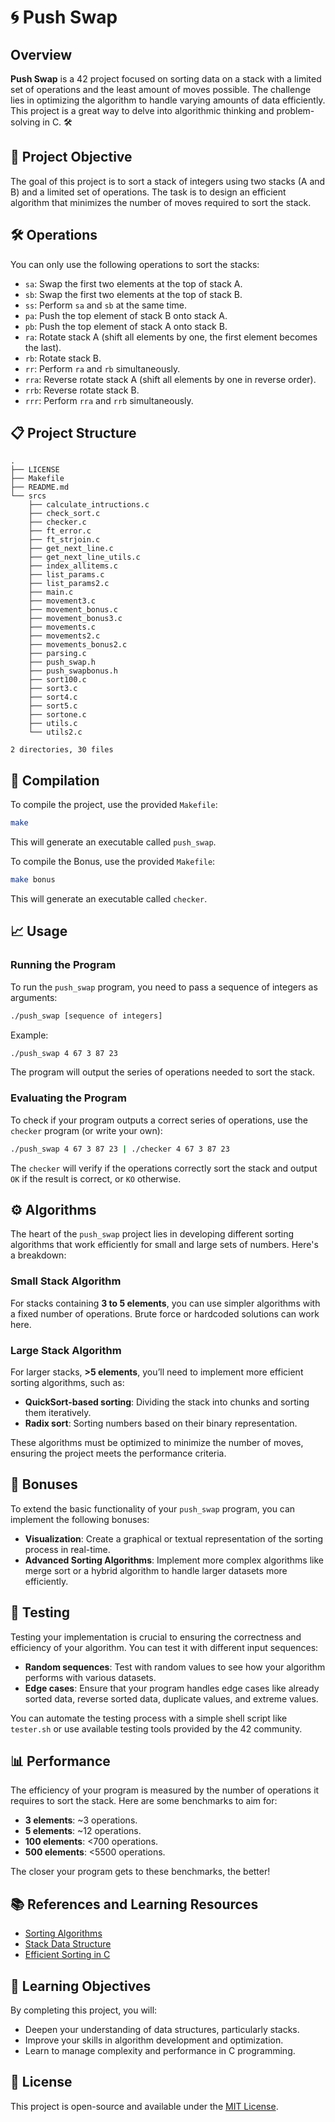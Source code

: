 
# 🌀 Push Swap

## Overview

**Push Swap** is a 42 project focused on sorting data on a stack with a limited set of operations and the least amount of moves possible. The challenge lies in optimizing the algorithm to handle varying amounts of data efficiently. This project is a great way to delve into algorithmic thinking and problem-solving in C. 🛠️

## 🚀 Project Objective

The goal of this project is to sort a stack of integers using two stacks (A and B) and a limited set of operations. The task is to design an efficient algorithm that minimizes the number of moves required to sort the stack.

## 🛠️ Operations

You can only use the following operations to sort the stacks:

- `sa`: Swap the first two elements at the top of stack A.
- `sb`: Swap the first two elements at the top of stack B.
- `ss`: Perform `sa` and `sb` at the same time.
- `pa`: Push the top element of stack B onto stack A.
- `pb`: Push the top element of stack A onto stack B.
- `ra`: Rotate stack A (shift all elements by one, the first element becomes the last).
- `rb`: Rotate stack B.
- `rr`: Perform `ra` and `rb` simultaneously.
- `rra`: Reverse rotate stack A (shift all elements by one in reverse order).
- `rrb`: Reverse rotate stack B.
- `rrr`: Perform `rra` and `rrb` simultaneously.

## 📋 Project Structure

```plaintext
.
├── LICENSE
├── Makefile
├── README.md
└── srcs
    ├── calculate_intructions.c
    ├── check_sort.c
    ├── checker.c
    ├── ft_error.c
    ├── ft_strjoin.c
    ├── get_next_line.c
    ├── get_next_line_utils.c
    ├── index_allitems.c
    ├── list_params.c
    ├── list_params2.c
    ├── main.c
    ├── movement3.c
    ├── movement_bonus.c
    ├── movement_bonus3.c
    ├── movements.c
    ├── movements2.c
    ├── movements_bonus2.c
    ├── parsing.c
    ├── push_swap.h
    ├── push_swapbonus.h
    ├── sort100.c
    ├── sort3.c
    ├── sort4.c
    ├── sort5.c
    ├── sortone.c
    ├── utils.c
    └── utils2.c

2 directories, 30 files

```

## 🔧 Compilation

To compile the project, use the provided `Makefile`:

```bash
make
```

This will generate an executable called `push_swap`.

To compile the Bonus, use the provided `Makefile`:

```bash
make bonus
```

This will generate an executable called `checker`.




## 📈 Usage

### Running the Program

To run the `push_swap` program, you need to pass a sequence of integers as arguments:

```bash
./push_swap [sequence of integers]
```

Example:

```bash
./push_swap 4 67 3 87 23
```

The program will output the series of operations needed to sort the stack.

### Evaluating the Program

To check if your program outputs a correct series of operations, use the `checker` program (or write your own):

```bash
./push_swap 4 67 3 87 23 | ./checker 4 67 3 87 23
```

The `checker` will verify if the operations correctly sort the stack and output `OK` if the result is correct, or `KO` otherwise.

## ⚙️ Algorithms

The heart of the `push_swap` project lies in developing different sorting algorithms that work efficiently for small and large sets of numbers. Here's a breakdown:

### Small Stack Algorithm
For stacks containing **3 to 5 elements**, you can use simpler algorithms with a fixed number of operations. Brute force or hardcoded solutions can work here.

### Large Stack Algorithm
For larger stacks, **>5 elements**, you’ll need to implement more efficient sorting algorithms, such as:
- **QuickSort-based sorting**: Dividing the stack into chunks and sorting them iteratively.
- **Radix sort**: Sorting numbers based on their binary representation.

These algorithms must be optimized to minimize the number of moves, ensuring the project meets the performance criteria.

## 📜 Bonuses

To extend the basic functionality of your `push_swap` program, you can implement the following bonuses:

- **Visualization**: Create a graphical or textual representation of the sorting process in real-time.
- **Advanced Sorting Algorithms**: Implement more complex algorithms like merge sort or a hybrid algorithm to handle larger datasets more efficiently.

## 🧪 Testing

Testing your implementation is crucial to ensuring the correctness and efficiency of your algorithm. You can test it with different input sequences:

- **Random sequences**: Test with random values to see how your algorithm performs with various datasets.
- **Edge cases**: Ensure that your program handles edge cases like already sorted data, reverse sorted data, duplicate values, and extreme values.
  
You can automate the testing process with a simple shell script like `tester.sh` or use available testing tools provided by the 42 community.

## 📊 Performance

The efficiency of your program is measured by the number of operations it requires to sort the stack. Here are some benchmarks to aim for:

- **3 elements**: ~3 operations.
- **5 elements**: ~12 operations.
- **100 elements**: <700 operations.
- **500 elements**: <5500 operations.

The closer your program gets to these benchmarks, the better!

## 📚 References and Learning Resources

- [Sorting Algorithms](https://en.wikipedia.org/wiki/Sorting_algorithm)
- [Stack Data Structure](https://www.geeksforgeeks.org/stack-data-structure-introduction-program/)
- [Efficient Sorting in C](https://www.cs.cmu.edu/~avrim/451f11/lectures/lect0913.pdf)

## 🌟 Learning Objectives

By completing this project, you will:
- Deepen your understanding of data structures, particularly stacks.
- Improve your skills in algorithm development and optimization.
- Learn to manage complexity and performance in C programming.

## 📝 License

This project is open-source and available under the [MIT License](LICENSE).

